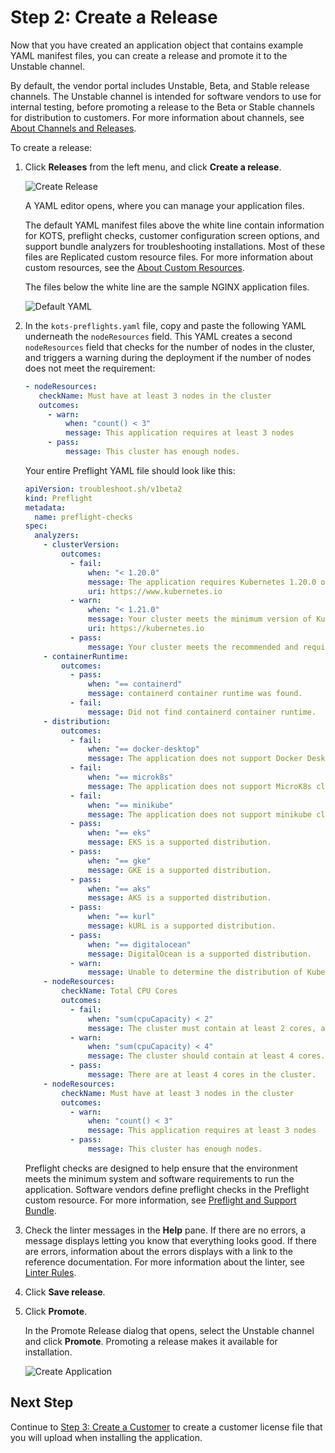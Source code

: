 # Step 2: Create a Release

Now that you have created an application object that contains example YAML manifest files, you can create a release and promote it to the Unstable channel.

By default, the vendor portal includes Unstable, Beta, and Stable release channels. The Unstable channel is intended for software vendors to use for internal testing, before promoting a release to the Beta or Stable channels for distribution to customers. For more information about channels, see [About Channels and Releases](releases-about).

To create a release:

1. Click **Releases** from the left menu, and click **Create a release**.

     ![Create Release](/images/guides/kots/create-release.png)

     A YAML editor opens, where you can manage your application files.

     The default YAML manifest files above the white line contain information for KOTS, preflight checks, customer configuration screen options, and support bundle analyzers for troubleshooting installations. Most of these files are Replicated custom resource files. For more information about custom resources, see the [About Custom Resources](/reference/custom-resource-about).

     The files below the white line are the sample NGINX application files.

     ![Default YAML](/images/guides/kots/default-yaml.png)

1. In the `kots-preflights.yaml` file, copy and paste the following YAML underneath the `nodeResources` field. This YAML creates a second `nodeResources` field that checks for the number of nodes in the cluster, and triggers a warning during the deployment if the number of nodes does not meet the requirement:

     ```yaml
     - nodeResources:
        checkName: Must have at least 3 nodes in the cluster
        outcomes:
          - warn:
              when: "count() < 3"
              message: This application requires at least 3 nodes
          - pass:
              message: This cluster has enough nodes.
     ```

     Your entire Preflight YAML file should look like this:

     ```yaml
     apiVersion: troubleshoot.sh/v1beta2
     kind: Preflight
     metadata:
       name: preflight-checks
     spec:
       analyzers:
         - clusterVersion:
             outcomes:
               - fail:
                   when: "< 1.20.0"
                   message: The application requires Kubernetes 1.20.0 or later, and recommends 1.21.0 or later.
                   uri: https://www.kubernetes.io
               - warn:
                   when: "< 1.21.0"
                   message: Your cluster meets the minimum version of Kubernetes, but we recommend you update to 1.21.0 or later.
                   uri: https://kubernetes.io
               - pass:
                   message: Your cluster meets the recommended and required versions of Kubernetes.
         - containerRuntime:
             outcomes:
               - pass:
                   when: "== containerd"
                   message: containerd container runtime was found.
               - fail:
                   message: Did not find containerd container runtime.
         - distribution:
             outcomes:
               - fail:
                   when: "== docker-desktop"
                   message: The application does not support Docker Desktop clusters.
               - fail:
                   when: "== microk8s"
                   message: The application does not support MicroK8s clusters.
               - fail:
                   when: "== minikube"
                   message: The application does not support minikube clusters.
               - pass:
                   when: "== eks"
                   message: EKS is a supported distribution.
               - pass:
                   when: "== gke"
                   message: GKE is a supported distribution.
               - pass:
                   when: "== aks"
                   message: AKS is a supported distribution.
               - pass:
                   when: "== kurl"
                   message: kURL is a supported distribution.
               - pass:
                   when: "== digitalocean"
                   message: DigitalOcean is a supported distribution.
               - warn:
                   message: Unable to determine the distribution of Kubernetes.
         - nodeResources:
             checkName: Total CPU Cores
             outcomes:
               - fail:
                   when: "sum(cpuCapacity) < 2"
                   message: The cluster must contain at least 2 cores, and should contain at least 4 cores.
               - warn:
                   when: "sum(cpuCapacity) < 4"
                   message: The cluster should contain at least 4 cores.
               - pass:
                   message: There are at least 4 cores in the cluster.
         - nodeResources:
             checkName: Must have at least 3 nodes in the cluster
             outcomes:
               - warn:
                   when: "count() < 3"
                   message: This application requires at least 3 nodes
               - pass:
                   message: This cluster has enough nodes.
     ```

     Preflight checks are designed to help ensure that the environment meets the minimum system and software requirements to run the application. Software vendors define preflight checks in the Preflight custom resource. For more information, see [Preflight and Support Bundle](/reference/custom-resource-preflight).

1. Check the linter messages in the **Help** pane. If there are no errors, a message displays letting you know that everything looks good. If there are errors, information about the errors displays with a link to the reference documentation. For more information about the linter, see [Linter Rules](/reference/linter).

1. Click **Save release**.

1. Click **Promote**.

     In the Promote Release dialog that opens, select the Unstable channel and click **Promote**. Promoting a release makes it available for installation.

     ![Create Application](/images/guides/kots/promote-release.png)

## Next Step

Continue to [Step 3: Create a Customer](tutorial-ui-create-customer) to create a customer license file that you will upload when installing the application.
